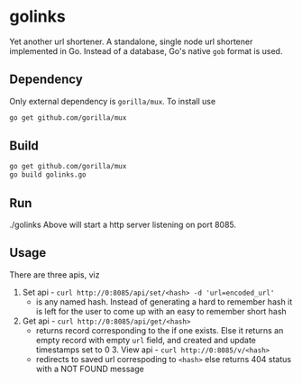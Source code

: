 # golinks
Yet another url shortener. A standalone, single node url shortener implemented 
in Go. Instead of a database, Go's native `gob` format is used. 

## Dependency
Only external dependency is `gorilla/mux`. To install use 
```bash
go get github.com/gorilla/mux
```

## Build

```bash
go get github.com/gorilla/mux
go build golinks.go

```


## Run
./golinks
Above will start a http server listening on port 8085.

## Usage

There are three apis, viz

   1. Set api - `curl http://0:8085/api/set/<hash> -d 'url=encoded_url'`
      - <hash> is any named hash. Instead of generating a hard to remember
      hash it is left for the user to come up with an easy to remember short
      hash
   2. Get api - `curl http://0:8085/api/get/<hash>`
      - returns record corresponding to the <hash> if one exists. Else it
        returns an empty record with empty `url` field, and created and update
        timestamps set to 0
    3. View api - `curl http://0:8085/v/<hash>`
       - redirects to saved url correspoding to `<hash>` else returns 404
         status with a NOT FOUND message
